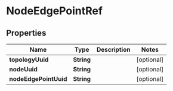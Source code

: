 
# NodeEdgePointRef

## Properties
Name | Type | Description | Notes
------------ | ------------- | ------------- | -------------
**topologyUuid** | **String** |  |  [optional]
**nodeUuid** | **String** |  |  [optional]
**nodeEdgePointUuid** | **String** |  |  [optional]



